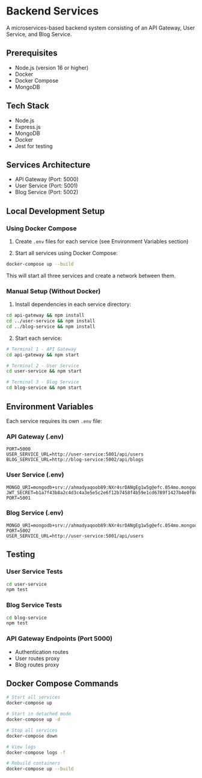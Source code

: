 # Backend Services

A microservices-based backend system consisting of an API Gateway, User Service, and Blog Service.

## Prerequisites

- Node.js (version 16 or higher)
- Docker
- Docker Compose
- MongoDB

## Tech Stack

- Node.js
- Express.js
- MongoDB
- Docker
- Jest for testing

## Services Architecture

- API Gateway (Port: 5000)
- User Service (Port: 5001)
- Blog Service (Port: 5002)

## Local Development Setup

### Using Docker Compose

1. Create `.env` files for each service (see Environment Variables section)

2. Start all services using Docker Compose:

```bash
docker-compose up --build
```

This will start all three services and create a network between them.

### Manual Setup (Without Docker)

1. Install dependencies in each service directory:

```bash
cd api-gateway && npm install
cd ../user-service && npm install
cd ../blog-service && npm install
```

2. Start each service:

```bash
# Terminal 1 - API Gateway
cd api-gateway && npm start

# Terminal 2 - User Service
cd user-service && npm start

# Terminal 3 - Blog Service
cd blog-service && npm start
```

## Environment Variables

Each service requires its own `.env` file:

### API Gateway (.env)

```env
PORT=5000
USER_SERVICE_URL=http://user-service:5001/api/users
BLOG_SERVICE_URL=http://blog-service:5002/api/blogs

```

### User Service (.env)

```env
MONGO_URI=mongodb+srv://ahmadyaqoob89:NXr4srDANgEg1w5g@efc.054mo.mongodb.net/users
JWT_SECRET=b1a7f43b8a2c4d3c4a3e5e5c2e6f12b7458f4b59e1cd6789f1427b4e0f8c6a1a
PORT=5001
```

### Blog Service (.env)

```env
MONGO_URI=mongodb+srv://ahmadyaqoob89:NXr4srDANgEg1w5g@efc.054mo.mongodb.net/blogs
PORT=5002
USER_SERVICE_URL=http://user-service:5001/api/users

```

## Testing

### User Service Tests

```bash
cd user-service
npm test
```

### Blog Service Tests

```bash
cd blog-service
npm test
```

### API Gateway Endpoints (Port 5000)

- Authentication routes
- User routes proxy
- Blog routes proxy

## Docker Compose Commands

```bash
# Start all services
docker-compose up

# Start in detached mode
docker-compose up -d

# Stop all services
docker-compose down

# View logs
docker-compose logs -f

# Rebuild containers
docker-compose up --build
```
